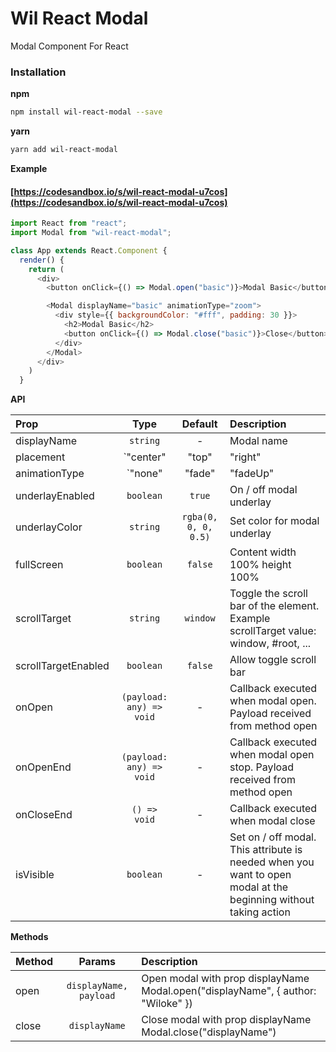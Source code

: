 # Wil React Modal
Modal Component For React

### Installation

**npm**

```bash
npm install wil-react-modal --save
```

**yarn**

```bash
yarn add wil-react-modal
```

**Example**

#### [https://codesandbox.io/s/wil-react-modal-u7cos](https://codesandbox.io/s/wil-react-modal-u7cos)

```js
import React from "react";
import Modal from "wil-react-modal";

class App extends React.Component {
  render() {
    return (
      <div>
        <button onClick={() => Modal.open("basic")}>Modal Basic</button>

        <Modal displayName="basic" animationType="zoom">
          <div style={{ backgroundColor: "#fff", padding: 30 }}>
            <h2>Modal Basic</h2>
            <button onClick={() => Modal.close("basic")}>Close</button>
          </div>
        </Modal>
      </div>
    )
  }
```

**API**

| Prop                  | Type                                | Default | Description |
| :---------            | :-------:                           | :-----: | :----------- |
| displayName             | `string`                     | -       | Modal name |
| placement             | `"center" | "top" | "right" | "bottom" | "left"`                     | `center`       | The position of the modal relative to the screen |
| animationType           | `"none" | "fade" | "fadeUp" | "fadeDown" | "fadeLeft" | "fadeRight" | "slideUp" | "slideDown" | "slideLeft" | "slideRight" | "zoom"`                            | `none`    | animation for modal |
| underlayEnabled             | `boolean`                     | `true`       | On / off modal underlay |
| underlayColor             | `string`                     | `rgba(0, 0, 0, 0.5)`       | Set color for modal underlay |
| fullScreen             | `boolean`                     | `false`       | Content width 100% height 100% |
| scrollTarget             | `string`                     | `window`       | Toggle the scroll bar of the element. Example scrollTarget value: window, #root, ...  |
| scrollTargetEnabled             | `boolean`                     | `false`       | Allow toggle scroll bar  |
| onOpen             | `(payload: any) => void`                     | -       | Callback executed when modal open. Payload received from method open  |
| onOpenEnd             | `(payload: any) => void`                     | -       | Callback executed when modal open stop. Payload received from method open  |
| onCloseEnd             | `() => void`                     | -       | Callback executed when modal close  |
| isVisible             | `boolean`                     | -       | Set on / off modal. This attribute is needed when you want to open modal at the beginning without taking action  |

**Methods**

| Method          | Params   |  Description |
| :---------      | :-------:     | :----------- |
| open            | `displayName, payload`     | Open modal with prop displayName Modal.open("displayName", { author: "Wiloke" }) |
| close           | `displayName`      | Close modal with prop displayName Modal.close("displayName") |
